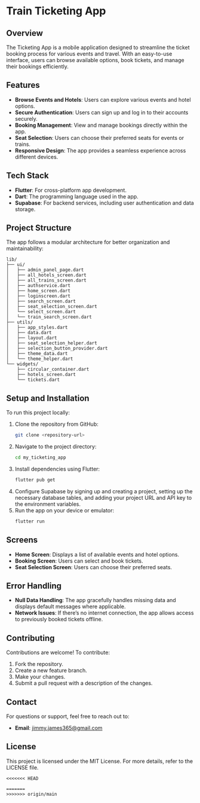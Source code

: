 
# Train Ticketing App

## Overview
The Ticketing App is a mobile application designed to streamline the ticket booking process for various events and travel. With an easy-to-use interface, users can browse available options, book tickets, and manage their bookings efficiently.

## Features
- **Browse Events and Hotels**: Users can explore various events and hotel options.
- **Secure Authentication**: Users can sign up and log in to their accounts securely.
- **Booking Management**: View and manage bookings directly within the app.
- **Seat Selection**: Users can choose their preferred seats for events or trains.
- **Responsive Design**: The app provides a seamless experience across different devices.

## Tech Stack
- **Flutter**: For cross-platform app development.
- **Dart**: The programming language used in the app.
- **Supabase**: For backend services, including user authentication and data storage.

## Project Structure
The app follows a modular architecture for better organization and maintainability:

```
lib/
├── ui/
│   ├── admin_panel_page.dart
│   ├── all_hotels_screen.dart
│   ├── all_trains_screen.dart
│   ├── authservice.dart
│   ├── home_screen.dart
│   ├── loginscreen.dart
│   ├── search_screen.dart
│   ├── seat_selection_screen.dart
│   └── select_screen.dart
│   └── train_search_screen.dart
├── utils/
│   ├── app_styles.dart
│   ├── data.dart
│   ├── layout.dart
│   ├── seat_selection_helper.dart
│   ├── selection_button_provider.dart
│   ├── theme_data.dart
│   └── theme_helper.dart
└── widgets/
    ├── circular_container.dart
    ├── hotels_screen.dart
    └── tickets.dart
```

## Setup and Installation
To run this project locally:

1. Clone the repository from GitHub:
   ```bash
   git clone <repository-url>
   ```
2. Navigate to the project directory:
   ```bash
   cd my_ticketing_app
   ```
3. Install dependencies using Flutter:
   ```bash
   flutter pub get
   ```
4. Configure Supabase by signing up and creating a project, setting up the necessary database tables, and adding your project URL and API key to the environment variables.
5. Run the app on your device or emulator:
   ```bash
   flutter run
   ```

## Screens
- **Home Screen**: Displays a list of available events and hotel options.
- **Booking Screen**: Users can select and book tickets.
- **Seat Selection Screen**: Users can choose their preferred seats.

## Error Handling
- **Null Data Handling**: The app gracefully handles missing data and displays default messages where applicable.
- **Network Issues**: If there’s no internet connection, the app allows access to previously booked tickets offline.

## Contributing
Contributions are welcome! To contribute:
1. Fork the repository.
2. Create a new feature branch.
3. Make your changes.
4. Submit a pull request with a description of the changes.

## Contact
For questions or support, feel free to reach out to:
- **Email**: jimmy.james365@gmail.com

## License
This project is licensed under the MIT License. For more details, refer to the LICENSE file.
```
<<<<<<< HEAD

=======
>>>>>>> origin/main
